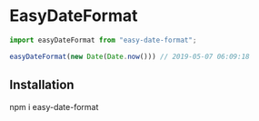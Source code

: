 # EasyDateFormat
```js
import easyDateFormat from "easy-date-format";

easyDateFormat(new Date(Date.now())) // 2019-05-07 06:09:18 

```
## Installation
npm i easy-date-format
